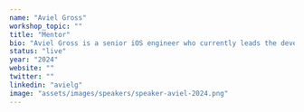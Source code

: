 ```yaml
---
name: "Aviel Gross"
workshop_topic: ""
title: "Mentor"
bio: "Aviel Gross is a senior iOS engineer who currently leads the development of the Behance app at Adobe. He has been in the field since 2013 and previously worked on the Facebook app. He is known as a professional bikeshedder in SwiftUI and app performance."
status: "live"
year: "2024"
website: ""
twitter: ""
linkedin: "avielg"
image: "assets/images/speakers/speaker-aviel-2024.png"
---
```

